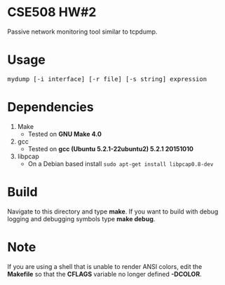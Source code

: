 # CSE508 HW&#35;2

Passive network monitoring tool similar to tcpdump.

# Usage

<pre>
mydump [-i interface] [-r file] [-s string] expression
</pre>

# Dependencies

1. Make
    * Tested on **GNU Make 4.0**
2. gcc
    * Tested on **gcc (Ubuntu 5.2.1-22ubuntu2) 5.2.1 20151010**
3. libpcap
    * On a Debian based install `sudo apt-get install libpcap0.8-dev`

# Build

Navigate to this directory and type **make**. If you want to build with debug
logging and debugging symbols type **make debug**.

# Note

If you are using a shell that is unable to render ANSI colors, edit the **Makefile**
so that the **CFLAGS** variable no longer defined **-DCOLOR**.
